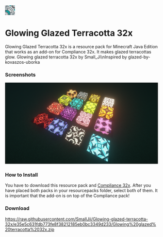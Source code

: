 ![Pack Icon](https://raw.githubusercontent.com/SmallJii/Glowing-glazed-terracotta-32x/main/pack.png)

# Glowing Glazed Terracotta 32x

Glowing Glazed Terracotta 32x is a resource pack for Minecraft Java Edition that works as an add-on for Compliance 32x.
It makes glazed terracottas glow.
Glowing glazed terracotta 32x by Small_Ji\nInspired by glazed-by-kovaszos-uborka

### Screenshots
![Minecraft Screenshot](https://raw.githubusercontent.com/SmallJii/Glowing-glazed-terracotta-32x/main/preview.jpg)

### How to Install
You have to download this resource pack and [Compliance 32x](https://compliancepack.net/downloads).
After you have placed both packs in your resourcepacks folder, select both of them.
It is important that the add-on is on top of the Compliance pack!

### Download
https://raw.githubusercontent.com/SmallJii/Glowing-glazed-terracotta-32x/e35e5c631fdb773fe8f38212185eb0bc3349d233/Glowing%20glazed%20terracotta%2032x.zip
